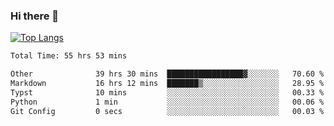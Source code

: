 ### Hi there 👋

[![Top Langs](https://github-readme-stats.vercel.app/api/top-langs/?username=Lslightly&layout=compact)](https://github.com/anuraghazra/github-readme-stats)

<!--START_SECTION:waka-->

```txt
Total Time: 55 hrs 53 mins

Other              39 hrs 30 mins  █████████████████▓░░░░░░░   70.60 %
Markdown           16 hrs 12 mins  ███████▒░░░░░░░░░░░░░░░░░   28.95 %
Typst              10 mins         ░░░░░░░░░░░░░░░░░░░░░░░░░   00.33 %
Python             1 min           ░░░░░░░░░░░░░░░░░░░░░░░░░   00.06 %
Git Config         0 secs          ░░░░░░░░░░░░░░░░░░░░░░░░░   00.03 %
```

<!--END_SECTION:waka-->

